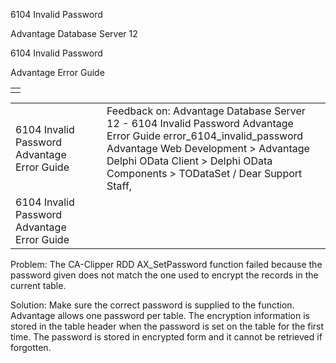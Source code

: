 6104 Invalid Password




Advantage Database Server 12  

6104 Invalid Password

Advantage Error Guide

|  |
| --- |
|  |

|  |  |  |  |  |
| --- | --- | --- | --- | --- |
| 6104 Invalid Password  Advantage Error Guide |  |  | Feedback on: Advantage Database Server 12 - 6104 Invalid Password Advantage Error Guide error\_6104\_invalid\_password Advantage Web Development > Advantage Delphi OData Client > Delphi OData Components > TODataSet / Dear Support Staff, |  |
| 6104 Invalid Password  Advantage Error Guide |  |  |  |  |

Problem: The CA-Clipper RDD AX\_SetPassword function failed because the password given does not match the one used to encrypt the records in the current table.

Solution: Make sure the correct password is supplied to the function. Advantage allows one password per table. The encryption information is stored in the table header when the password is set on the table for the first time. The password is stored in encrypted form and it cannot be retrieved if forgotten.